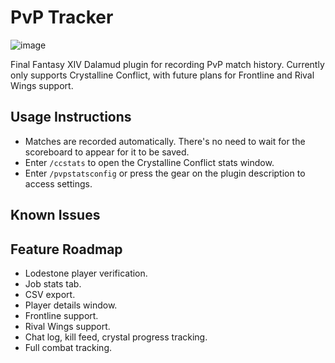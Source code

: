# PvP Tracker

![image](https://github.com/wrath16/PvpStats/blob/master/images/example.PNG)


Final Fantasy XIV Dalamud plugin for recording PvP match history. Currently only supports Crystalline Conflict, with future plans for Frontline and Rival Wings support.

## Usage Instructions
* Matches are recorded automatically. There's no need to wait for the scoreboard to appear for it to be saved.
* Enter `/ccstats` to open the Crystalline Conflict stats window.
* Enter `/pvpstatsconfig` or press the gear on the plugin description to access settings.

## Known Issues

## Feature Roadmap
* Lodestone player verification.
* Job stats tab.
* CSV export.
* Player details window.
* Frontline support.
* Rival Wings support.
* Chat log, kill feed, crystal progress tracking.
* Full combat tracking.

